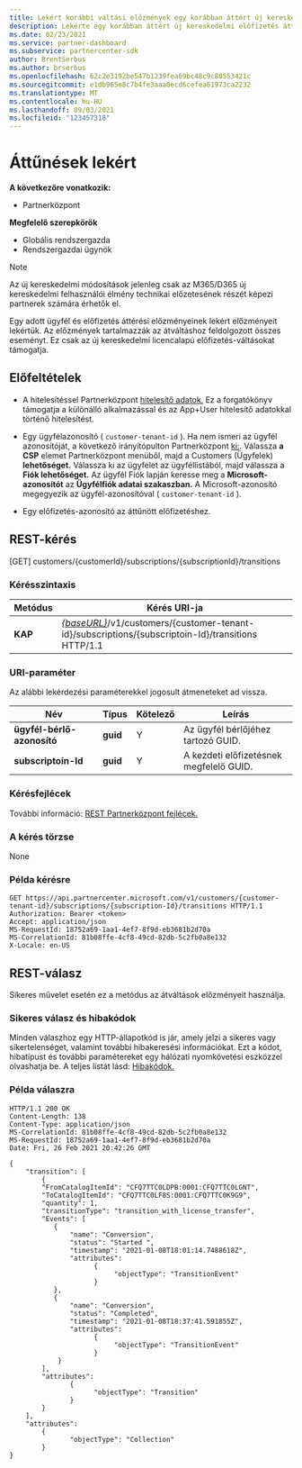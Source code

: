 ```yaml
---
title: Lekért korábbi váltási előzmények egy korábban áttért új kereskedelmi előfizetéshez
description: Lekérte egy korábban áttért új kereskedelmi előfizetés áttűnéselőzményét.
ms.date: 02/23/2021
ms.service: partner-dashboard
ms.subservice: partnercenter-sdk
author: BrentSerbus
ms.author: brserbus
ms.openlocfilehash: 62c2e3192be547b1239fea69bc48c9c80553421c
ms.sourcegitcommit: e1db965e8c7b4fe3aaa0ecd6cefea61973ca2232
ms.translationtype: MT
ms.contentlocale: hu-HU
ms.lasthandoff: 09/03/2021
ms.locfileid: "123457318"
---
```

# <a name="get-transitions"></a>Áttűnések lekért

**A következőre vonatkozik:**

- Partnerközpont

**Megfelelő szerepkörök**

- Globális rendszergazda
- Rendszergazdai ügynök

> [!Note] 
> Az új kereskedelmi módosítások jelenleg csak az M365/D365 új kereskedelmi felhasználói élmény technikai előzetesének részét képezi partnerek számára érhetők el.

Egy adott ügyfél és előfizetés áttérési előzményeinek lekért előzményeit lekértük. Az előzmények tartalmazzák az átváltáshoz feldolgozott összes eseményt. Ez csak az új kereskedelmi licencalapú előfizetés-váltásokat támogatja.

## <a name="prerequisites"></a>Előfeltételek

- A hitelesítéssel Partnerközpont [hitelesítő adatok.](partner-center-authentication.md) Ez a forgatókönyv támogatja a különálló alkalmazással és az App+User hitelesítő adatokkal történő hitelesítést.

- Egy ügyfélazonosító ( `customer-tenant-id` ). Ha nem ismeri az ügyfél azonosítóját, a következő irányítópulton Partnerközpont [ki:](https://partner.microsoft.com/dashboard). Válassza **a CSP** elemet Partnerközpont menüből, majd a Customers (Ügyfelek) **lehetőséget.** Válassza ki az ügyfelet az ügyféllistából, majd válassza a **Fiók lehetőséget.** Az ügyfél Fiók lapján keresse meg a **Microsoft-azonosítót** az **Ügyfélfiók adatai szakaszban.** A Microsoft-azonosító megegyezik az ügyfél-azonosítóval ( `customer-tenant-id` ).

- Egy előfizetés-azonosító az áttűnött előfizetéshez.

## <a name="rest-request"></a>REST-kérés
[GET] customers/{customerId}/subscriptions/{subscriptionId}/transitions
### <a name="request-syntax"></a>Kérésszintaxis

| Metódus   | Kérés URI-ja                                                                                                                         |
|----------|-------------------------------------------------------------------------------------------------------------------------------------|
| **KAP**  | [*{baseURL}*](partner-center-rest-urls.md)/v1/customers/{customer-tenant-id}/subscriptions/{subscriptoin-Id}/transitions HTTP/1.1 |

### <a name="uri-parameter"></a>URI-paraméter

Az alábbi lekérdezési paraméterekkel jogosult átmeneteket ad vissza.

| Név                    | Típus     | Kötelező | Leírás                                       |
|-------------------------|----------|----------|---------------------------------------------------|
| **ügyfél-bérlő-azonosító**  | **guid** | Y        | Az ügyfél bérlőjéhez tartozó GUID.             |
| **subscriptoin-Id** | **guid** | Y        | A kezdeti előfizetésnek megfelelő GUID. |

### <a name="request-headers"></a>Kérésfejlécek

További információ: [REST Partnerközpont fejlécek.](headers.md)

### <a name="request-body"></a>A kérés törzse

None

### <a name="request-example"></a>Példa kérésre

```http
GET https://api.partnercenter.microsoft.com/v1/customers/{customer-tenant-id}/subscriptions/{subscription-Id}/transitions HTTP/1.1
Authorization: Bearer <token>
Accept: application/json
MS-RequestId: 18752a69-1aa1-4ef7-8f9d-eb3681b2d70a
MS-CorrelationId: 81b08ffe-4cf8-49cd-82db-5c2fb0a8e132
X-Locale: en-US
```

## <a name="rest-response"></a>REST-válasz

Sikeres művelet esetén ez a metódus az átváltások előzményeit használja.

### <a name="response-success-and-error-codes"></a>Sikeres válasz és hibakódok

Minden válaszhoz egy HTTP-állapotkód is jár, amely jelzi a sikeres vagy sikertelenséget, valamint további hibakeresési információkat. Ezt a kódot, hibatípust és további paramétereket egy hálózati nyomkövetési eszközzel olvashatja be. A teljes listát lásd: [Hibakódok.](error-codes.md)

### <a name="response-example"></a>Példa válaszra

```http
HTTP/1.1 200 OK
Content-Length: 138
Content-Type: application/json
MS-CorrelationId: 81b08ffe-4cf8-49cd-82db-5c2fb0a8e132
MS-RequestId: 18752a69-1aa1-4ef7-8f9d-eb3681b2d70a
Date: Fri, 26 Feb 2021 20:42:26 GMT

{
    "transition": [
        {
        "FromCatalogItemId": "CFQ7TTC0LDPB:0001:CFQ7TTC0LGNT",
        "ToCatalogItemId": "CFQ7TTC0LF8S:0001:CFQ7TTC0K9G9",
        "quantity": 1,
        "transitionType": "transition_with_license_transfer",
        "Events": [
           {
               "name": "Conversion",
               "status": "Started ",
               "timestamp": "2021-01-08T18:01:14.7488618Z",
               "attributes":
                     {
                          "objectType": "TransitionEvent"
                     }
           }, 
           {
               "name": "Conversion",
               "status": "Completed",
               "timestamp": "2021-01-08T18:37:41.591855Z",
               "attributes":
                     {
                          "objectType": "TransitionEvent"
                     }
            }
        ],
        "attributes":
               {
                     "objectType": "Transition"
               }
        }
    ],
    "attributes":
        {
               "objectType": "Collection"
        }
}
```


